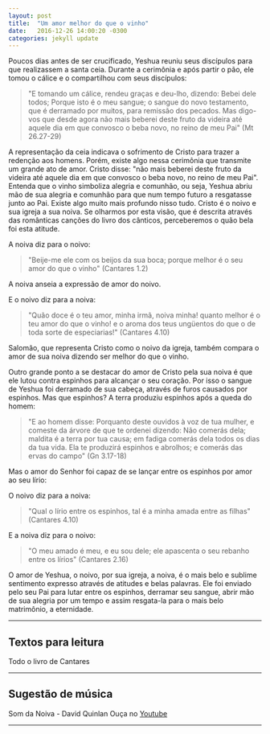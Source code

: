 ```yaml
---
layout: post
title:  "Um amor melhor do que o vinho"
date:   2016-12-26 14:00:20 -0300
categories: jekyll update
---
```


Poucos dias antes de ser crucificado, Yeshua reuniu seus discípulos para que realizassem a santa ceia. Durante a cerimônia e após partir o pão, ele tomou o cálice e o compartilhou com seus discípulos:

>"E tomando um cálice, rendeu graças e deu-lho, dizendo: Bebei dele todos; Porque isto é o meu sangue; o sangue do novo testamento, que é derramado por muitos, para remissão dos pecados. Mas digo-vos que desde agora não mais beberei deste fruto da videira até aquele dia em que convosco o beba novo, no reino de meu Pai" (Mt 26.27-29)

A representação da ceia indicava o sofrimento de Cristo para trazer a redenção aos homens. Porém, existe algo nessa cerimônia que transmite um grande ato de amor. Cristo disse: "não mais beberei deste fruto da videira até aquele dia em que convosco o beba novo, no reino de meu Pai". Entenda que o vinho simboliza alegria e comunhão, ou seja, Yeshua abriu mão de sua alegria e comunhão para que num tempo futuro a resgatasse junto ao Pai.
Existe algo muito mais profundo nisso tudo. Cristo é o noivo e sua igreja a sua noiva. Se olharmos por esta visão, que é descrita através das românticas canções do livro dos cânticos, perceberemos o quão bela foi esta atitude.

A noiva diz para o noivo:
>"Beije-me ele com os beijos da sua boca; porque melhor é o seu amor do que o vinho" (Cantares 1.2)

A noiva anseia a expressão de amor do noivo.

E o noivo diz para a noiva:
>"Quão doce é o teu amor, minha irmã, noiva minha! quanto melhor é o teu amor do que o vinho! e o aroma dos teus ungüentos do que o de toda sorte de especiarias!" (Cantares 4.10)

Salomão, que representa Cristo como o noivo da igreja, também compara o amor de sua noiva dizendo ser melhor do que o vinho.

Outro grande ponto a se destacar do amor de Cristo pela sua noiva é que ele lutou contra espinhos para alcançar o seu coração. Por isso o sangue de Yeshua foi derramado de sua cabeça, através de furos causados por espinhos. Mas que espinhos? A terra produziu espinhos após a queda do homem:

>"E ao homem disse: Porquanto deste ouvidos à voz de tua mulher, e comeste da árvore de que te ordenei dizendo: Não comerás dela; maldita é a terra por tua causa; em fadiga comerás dela todos os dias da tua vida. Ela te produzirá espinhos e abrolhos; e comerás das ervas do campo" (Gn 3.17-18)

Mas o amor do Senhor foi capaz de se lançar entre os espinhos por amor ao seu lírio:

O noivo diz para a noiva:
>"Qual o lírio entre os espinhos, tal é a minha amada entre as filhas" (Cantares 4.10)

E a noiva diz para o noivo:
>"O meu amado é meu, e eu sou dele; ele apascenta o seu rebanho entre os lírios" (Cantares 2.16)

O amor de Yeshua, o noivo, por sua igreja, a noiva, é o mais belo e sublime sentimento expresso através de atitudes e belas palavras. Ele foi enviado pelo seu Pai para lutar entre os espinhos, derramar seu sangue, abrir mão de sua alegria por um tempo e assim resgata-la para o mais belo matrimônio, a eternidade.

---

## Textos para leitura ##

Todo o livro de Cantares

---

## Sugestão de música ##
Som da Noiva - David Quinlan
Ouça no [Youtube](https://www.youtube.com/watch?v=XePkk9IY-bc)

---